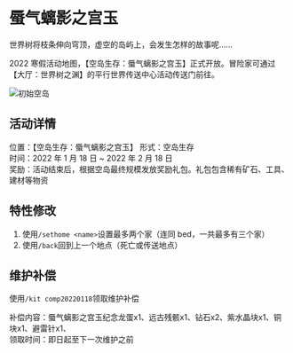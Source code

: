 # 蜃气螭影之宫玉

世界树将枝条伸向穹顶，虚空的岛屿上，会发生怎样的故事呢......

2022 寒假活动地图，【空岛生存：蜃气螭影之宫玉】正式开放。冒险家可通过【大厅：世界树之渊】的平行世界传送中心活动传送门前往。

![初始空岛](/img_old/4GNU0587W6BELWSTTQF0M74LJO6YKRD3.webp)

## 活动详情

位置：【空岛生存：蜃气螭影之宫玉】
形式：空岛生存  
时间：2022 年 1 月 18 日 ~ 2022 年 2 月 18 日  
奖励：活动结束后，根据空岛最终规模发放奖励礼包。礼包包含稀有矿石、工具、建材等物资

## 特性修改

1. 使用`/sethome <name>`设置最多两个家（连同 bed，一共最多有三个家）
2. 使用`/back`回到上一个地点（死亡或传送地点）

## 维护补偿

使用`/kit comp20220118`领取维护补偿

补偿内容：蜃气螭影之宫玉纪念龙蛋x1、远古残骸x1、钻石x2、紫水晶块x1、铜块x1、避雷针x1、  
领取时间：即日起至下一次维护之前
